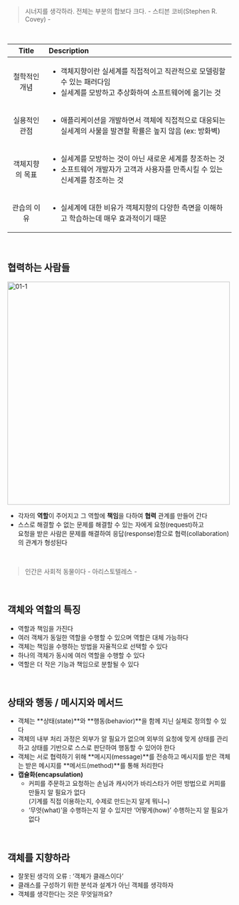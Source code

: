 > 시너지를 생각하라. 전체는 부분의 합보다 크다.    - 스티븐 코비(Stephen R. Covey) -

<br/>

| Title | Description |
| :-------: | :------ |
| 철학적인 개념 | <ul><li>객체지향이란 실세계를 직접적이고 직관적으로 모델링할 수 있는 패러다임</li><li>실세계를 모방하고 추상화하여 소프트웨어에 옮기는 것</li></ul> |
| 실용적인 관점 | <ul><li>애플리케이션을 개발하면서 객체에 직접적으로 대응되는 실세계의 사물을 발견할 확률은 높지 않음 (ex: 방화벽)</li></ul> |
| 객체지향의 목표 | <ul><li>실세계를 모방하는 것이 아닌 새로운 세계를 창조하는 것</li><li>소프트웨어 개발자가 고객과 사용자를 만족시킬 수 있는 신세계를 창조하는 것</li></ul> |
| 관습의 이유 | <ul><li>실세계에 대한 비유가 객체지향의 다양한 측면을 이해하고 학습하는데 매우 효과적이기 때문</li></ul> |

<br/>

## 협력하는 사람들

<img width="500" alt="01-1" src="https://github.com/ciocio97/Today_I_Learned/assets/80025242/20371e57-73bc-4460-a185-a3904836d67f">

<br/>

- 각자의 **역할**이 주어지고 그 역할에 **책임**을 다하여 **협력** 관계를 만들어 간다
- 스스로 해결할 수 없는 문제를 해결할 수 있는 자에게 요청(request)하고  
요청을 받은 사람은 문제를 해결하여 응답(response)함으로 협력(collaboration)의 관계가 형성된다
    
<br/>

> 인간은 사회적 동물이다    - 아리스토텔레스 -

<br/>

## 객체와 역할의 특징

- 역할과 책임을 가진다
- 여러 객체가 동일한 역할을 수행할 수 있으며 역할은 대체 가능하다
- 객체는 책임을 수행하는 방법을 자율적으로 선택할 수 있다
- 하나의 객체가 동시에 여러 역할을 수행할 수 있다
- 역할은 더 작은 기능과 책임으로 분할될 수 있다

<br/>

## 상태와 행동 / 메시지와 메서드

- 객체는 **상태(state)**와 **행동(behavior)**을 함께 지닌 실체로 정의할 수 있다
- 객체의 내부 처리 과정은 외부가 알 필요가 없으며 외부의 요청에 맞게 상태를 관리하고 상태를 기반으로 스스로 판단하여 행동할 수 있어야 한다
- 객체는 서로 협력하기 위해 **메시지(message)**를 전송하고 메시지를 받은 객체는 받은 메시지를 **메서드(method)**를 통해 처리한다
- **캡슐화(encapsulation)**
    - 커피를 주문하고 요청하는 손님과 캐시어가 바리스타가 어떤 방법으로 커피를 만들지 알 필요가 없다  
    (기계를 직접 이용하는지, 수제로 만드는지 알게 뭐니~)
    - ‘무엇(what)’을 수행하는지 알 수 있지만 ‘어떻게(how)’ 수행하는지 알 필요가 없다

<br/>

## 객체를 지향하라

- 잘못된 생각의 오류 : ‘객체가 클래스이다’
- 클래스를 구성하기 위한 분석과 설계가 아닌 객체를 생각하자
- 객체를 생각한다는 것은 무엇일까요?